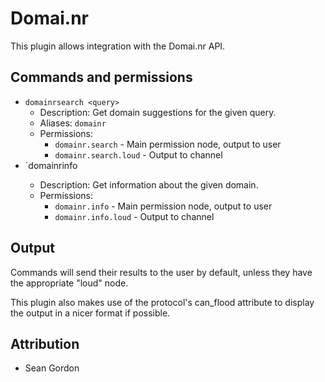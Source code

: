 Domai.nr
===========

This plugin allows integration with the Domai.nr API.

## Commands and permissions

* `domainrsearch <query>`
    * Description: Get domain suggestions for the given query.
    * Aliases: `domainr`
    * Permissions:
        * `domainr.search` - Main permission node, output to user
        * `domainr.search.loud` - Output to channel
* `domainrinfo <domain>
    * Description: Get information about the given domain.
    * Permissions:
        * `domainr.info` - Main permission node, output to user
        * `domainr.info.loud` - Output to channel

## Output

Commands will send their results to the user by default, unless they have the
appropriate "loud" node.

This plugin also makes use of the protocol's can_flood attribute to display the
output in a nicer format if possible.

## Attribution

* Sean Gordon
